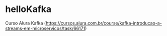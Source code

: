 # helloKafka
Curso Alura Kafka (https://cursos.alura.com.br/course/kafka-introducao-a-streams-em-microservicos/task/66171)
